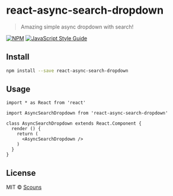 # react-async-search-dropdown

> Amazing simple async dropdown with search!

[![NPM](https://img.shields.io/npm/v/react-async-search-dropdown.svg)](https://www.npmjs.com/package/react-async-search-dropdown) [![JavaScript Style Guide](https://img.shields.io/badge/code_style-standard-brightgreen.svg)](https://standardjs.com)

## Install

```bash
npm install --save react-async-search-dropdown
```

## Usage

```tsx
import * as React from 'react'

import AsyncSearchDropdown from 'react-async-search-dropdown'

class AsyncSearchDropdown extends React.Component {
  render () {
    return (
      <AsyncSearchDropdown />
    )
  }
}
```

## License

MIT © [Scouns](https://github.com/Scouns)
